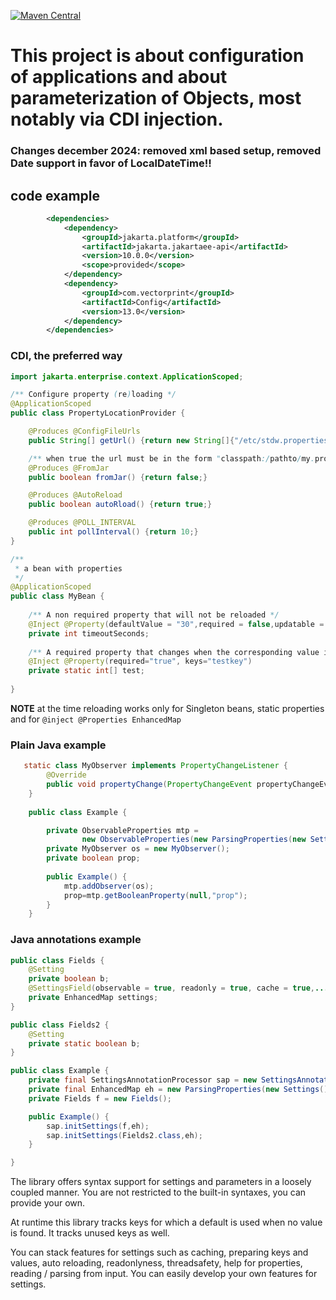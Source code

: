[![Maven Central](https://img.shields.io/maven-central/v/com.vectorprint/Config.svg)](https://maven-badges.herokuapp.com/maven-central/com.vectorprint/Config)

# This project is about configuration of applications and about parameterization of Objects, most notably via CDI injection.

### Changes december 2024: removed xml based setup, removed Date support in favor of LocalDateTime!!

## code example
```xml
        <dependencies>
            <dependency>
                <groupId>jakarta.platform</groupId>
                <artifactId>jakarta.jakartaee-api</artifactId>
                <version>10.0.0</version>
                <scope>provided</scope>
            </dependency>
            <dependency>
                <groupId>com.vectorprint</groupId>
                <artifactId>Config</artifactId>
                <version>13.0</version>
            </dependency>
        </dependencies>
```
### CDI, the preferred way
```java
import jakarta.enterprise.context.ApplicationScoped;

/** Configure property (re)loading */
@ApplicationScoped
public class PropertyLocationProvider {

    @Produces @ConfigFileUrls
    public String[] getUrl() {return new String[]{"/etc/stdw.properties"};}

    /** when true the url must be in the form "classpath:/pathto/my.properties" */
    @Produces @FromJar
    public boolean fromJar() {return false;}

    @Produces @AutoReload
    public boolean autoRload() {return true;}

    @Produces @POLL_INTERVAL
    public int pollInterval() {return 10;}
}

/**
 * a bean with properties
 */
@ApplicationScoped
public class MyBean {
    
    /** A non required property that will not be reloaded */
    @Inject @Property(defaultValue = "30",required = false,updatable = false)
    private int timeoutSeconds;
    
    /** A required property that changes when the corresponding value in the properties file changes */
    @Inject @Property(required="true", keys="testkey")
    private static int[] test;
    
}

```

**NOTE** at the time reloading works only for Singleton beans, static properties and for `@inject @Properties EnhancedMap`

### Plain Java example
```java
   static class MyObserver implements PropertyChangeListener {
        @Override
        public void propertyChange(PropertyChangeEvent propertyChangeEvent) {}
    }
    
    public class Example {

        private ObservableProperties mtp =
                new ObservableProperties(new ParsingProperties(new Settings(), "/etc/app.properties"));
        private MyObserver os = new MyObserver();
        private boolean prop;
        
        public Example() {
            mtp.addObserver(os);
            prop=mtp.getBooleanProperty(null,"prop");
        }
    }

```

### Java annotations example

```java
public class Fields {
    @Setting
    private boolean b;
    @SettingsField(observable = true, readonly = true, cache = true,....)
    private EnhancedMap settings;
}

public class Fields2 {
    @Setting
    private static boolean b;
}

public class Example {
    private final SettingsAnnotationProcessor sap = new SettingsAnnotationProcessorImpl();
    private final EnhancedMap eh = new ParsingProperties(new Settings(), "/etc/app.properties");
    private Fields f = new Fields();

    public Example() {
        sap.initSettings(f,eh);
        sap.initSettings(Fields2.class,eh);
    }

}

```
The library offers syntax support for settings and parameters in a loosely coupled manner. You are not restricted to the built-in syntaxes, you can provide your own.

At runtime this library tracks keys for which a default is used when no value is found. It tracks
unused keys as well.

You can stack features for settings such as caching, preparing keys and values, auto reloading, readonlyness, threadsafety, help for properties, reading / parsing from input. You can easily develop
your own features for settings.

